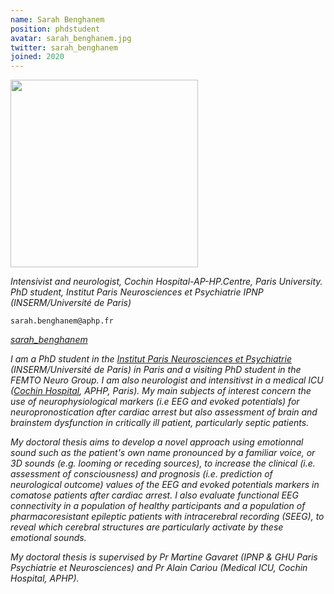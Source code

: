 ```yaml
---
name: Sarah Benghanem
position: phdstudent
avatar: sarah_benghanem.jpg
twitter: sarah_benghanem
joined: 2020
---
```


<img width="300" src="{{site.baseurl}}/images/people/{{page.avatar}}" data-action="zoom">

_Intensivist and neurologist, Cochin Hospital-AP-HP.Centre, Paris University._<br> 
_PhD student, Institut Paris Neurosciences et Psychiatrie IPNP (INSERM/Université de Paris)_ 

<i class="fa fa-envelope-o"></i> `sarah.benghanem@aphp.fr` <br>
<!-- <i class="fa fa-bar-chart-o" /> [Google Scholar](https://scholar.google.com/citations?user=jnST06UAAAAJ) <br> -->
<i class="fa fa-twitter" /> [sarah_benghanem](https://twitter.com/{{page.twitter}}) <br>


I am a PhD student in the [Institut Paris Neurosciences et Psychiatrie](https://ipnp.paris5.inserm.fr/)  (INSERM/Université de Paris) in Paris and a visiting PhD student in the FEMTO Neuro Group. I am also neurologist and intensitivst in a medical ICU ([Cochin Hospital](http://hopitaux-paris-centre.aphp.fr/), APHP, Paris). My main subjects of interest concern the use of neurophysiological markers (i.e EEG and evoked potentials) for neuropronostication after cardiac arrest but also assessment of brain and brainstem dysfunction in critically ill patient, particularly septic patients. 

My doctoral thesis aims to develop a novel approach using emotionnal sound such as the patient's own name pronounced by a familiar voice, or 3D sounds (e.g. looming or receding sources), to increase the clinical (i.e. assessment of consciousness) and prognosis (i.e. prediction of neurological outcome) values of the EEG and evoked potentials markers in comatose patients after cardiac arrest. I also evaluate functional EEG connectivity in a population of healthy participants and a population of pharmacoresistant epileptic patients with intracerebral recording (SEEG), to reveal which cerebral structures are particularly activate by these emotional sounds. 

My doctoral thesis is supervised by Pr Martine Gavaret (IPNP & GHU Paris Psychiatrie et Neurosciences) and Pr Alain Cariou (Medical ICU, Cochin Hospital, APHP).




